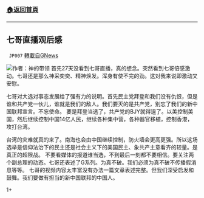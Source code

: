 ###  [:house:返回首頁](https://github.com/ourhimalayas/txt)
---

## 七哥直播观后感
` JP007` [轉載自GNews](https://gnews.org/zh-hans/537740/)

![]()![](https://gnews-media-offload.s3.amazonaws.com/wp-content/uploads/2020/11/08083652/%E4%B8%83%E5%93%A5%E7%9B%B4%E6%92%AD%E8%A7%82%E5%90%8E%E6%84%9F.png)作者：神的带领
首先27天没看到七哥直播，真的想念。突然看到七哥倍感激动。七哥还是那么神采奕奕、精神焕发。浑身有使不完的劲。这对我来说即激动又安慰。

七哥对大选对事态发展给了强有力的说明。首先民主党拜登和我们没有仇恨，但是谁和共产党一伙儿，谁就是我们的敌人。我们要灭的是共产党，别忘了我们的新中国联邦宣言。不忘使命。 要是拜登当选了，共产党的BJY就得逞了。以美控制美国，然后继续控制中国14亿人民，继续各种集中营，各种器官移植，控制香港，攻打台湾。

台湾的灾难就真的来了。南海也会由中国继续控制，防火墙会更高更强。所以这场选举是信仰法治下的民主还是社会主义下的美国民主、象共产主意看齐的较量。是真正的超限战。 不要看媒体的报道谁当选，不到最后一刻都不要相信。要关注两个副总理的动态。七哥还表述了G系列。为真不破。我们必须为真不破不传播假消息等等。 七哥的视频内容太丰富没有办法一篇文章表述完整。但我们深受启发和鼓舞。我们要做有担当的新中国联邦的中国人。

1+
